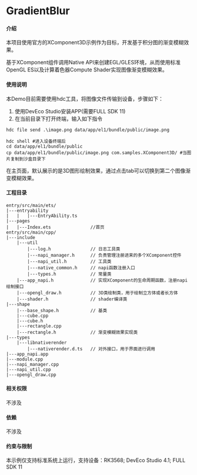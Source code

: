 # GradientBlur

#### 介绍
本项目使用官方的XComponent3D示例作为目标，开发基于积分图的渐变模糊效果。

基于XComponent组件调用Native API来创建EGL/GLES环境，从而使用标准OpenGL ES以及计算着色器Compute Shader实现图像渐变模糊效果。

#### 使用说明
本Demo目前需要使用hdc工具，将图像文件传输到设备，步骤如下：
1. 使用DevEco Studio安装APP(需要FULL SDK 11)
2. 在当前目录下打开终端，输入如下指令
```shell
hdc file send .\image.png data/app/el1/bundle/public/image.png

hdc shell #进入设备终端后
cd data/app/el1/bundle/public
cp data/app/el1/bundle/public/image.png com.samples.XComponent3D/ #当图片复制到沙盒目录下
```

在主页面，默认展示的是3D图形绘制效果，通过点击tab可以切换到第二个图像渐变模糊效果。

#### 工程目录
```
entry/src/main/ets/
|---entryability
|	|	|---EntryAbility.ts
|---pages
|	|---Index.ets				//首页
entry/src/main/cpp/
|---include
	|---util
		|---log.h 				// 日志工具类
		|---napi_manager.h		// 负责管理注册进来的多个XComponent控件
		|---napi_util.h			// 工具类
		|---native_common.h		// napi函数注册入口
		|---types.h				// 常量类
	|---app_napi.h				// 实现XComponent的生命周期函数，注册napi绘制接口
	|---opengl_draw.h			// 3D类绘制类，用于绘制立方体或者长方体
	|---shader.h				// shader编译类
|---shape
	|---base_shape.h			// 基类
	|---cube.cpp
	|---cube.h					
	|---rectangle.cpp
	|---rectangle.h				// 渐变模糊效果实现类
|---types
	|---libnativerender			
		|---nativerender.d.ts	// 对外接口，用于界面进行调用
|---app_napi.app				
|---module.cpp					
|---napi_manager.cpp			
|---napi_util.cpp				
|---opengl_draw.cpp				
```

#### 相关权限
不涉及


#### 依赖
不涉及


#### 约束与限制
本示例仅支持标准系统上运行，支持设备：RK3568; DevEco Studio 4.1; FULL SDK 11

